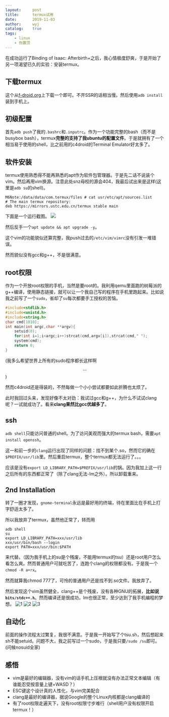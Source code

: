 ```yaml
---
layout:		post
title:		termux试用
date:		2019-11-03
author:		wyj
catalog:	true
tags:
    - linux
    - 伪置顶
---
```


在成功运行了Binding of Isaac: Afterbirth+之后，我心情极度舒爽，于是开始了另一项渴望已久的实验：安装termux。

下载termux
--
这个从[f-droid.org](https://f-droid.org/en/packages/com.termux/)上下载一个即可。不开SSR的话相当慢。然后使用`adb install`装到手机上。

初级配置
--
首先`adb push`了我的`.bashrc`和`.inputrc`。作为一个功能完整的bash（而不是busybox bash），termux**完整的支持了我ubuntu的配置文件**。于是就拥有了一个相当易于使用的shell，比之前用的c4droid的Terminal Emulator好太多了。

软件安装
--
termux使用熟悉得不能再熟悉的apt作为软件包管理器。于是先二话不说装个vim。然后再用vim换源。注意此处snz母校的源会404，我最后试出来是这样(这里是`adb su`的shell)。
```
M6Note:/data/data/com.termux/files # cat usr/etc/apt/sources.list
# The main termux repository:
deb https://mirrors.ustc.edu.cn/termux stable main
```
下面是一个运行截图。
![](https://i.loli.net/2019/11/03/tPU2ZF9hCwxlfqv.jpg)

然后反手一个`apt update && apt upgrade -y`。

这个vim的功能貌似还算完整，我push过去的`/etc/vim/vimrc`没有引发一堆错误。

然而貌似没有gcc和g++，不是很满意。

root权限
--
作为一个开放root权限的手机，当然是要root的。我利用qemu里面跑的树莓派的g++编译，使用静态链接，就可以让一个我自己写的程序在手机里跑起来。比如说我之前写了一个`sudo`，省却了`su`每次都要手工授权的苦恼。
```c
#include<stdlib.h>
#include<unistd.h>
#include<string.h>
char cmd[1010];
int main(int argc,char **argv){
	setuid(0);
	for(int i=1;i<argc;i++)strcat(cmd,argv[i]),strcat(cmd," ");
	system(cmd);
	return 0;
}
```
(我多么希望世界上所有的sudo程序都长这样啊$$\ldots$$)

然而c4droid还是得装的，不然每做一个小小尝试都要如此折腾也太烦了。

此时我回过头来，发现好像不太对劲：我试过gcc和g++，为什么不试试clang呢？一试就成功了。看来**clang果然比gcc优越多了**。

ssh
--

`adb shell`只能访问普通的shell。为了访问美观而强大的termux bash，需要`apt install openssh`。

这一和前一步的`clang`运行出现了同样的问题：找不到某个.so，然而它的确在`$PREFIX/usr/lib`里。然后重启termux，整个termux都无法运行了。。。

应该是没有`export LD_LIBRARY_PATH=$PREFIX/usr/lib`的锅。因为我加上这一行之后所有的东西都正常了（除了clang无法-lm之外）。所以卸载重来。


2nd Installation
--
转了一圈才发现，`gnome-terminal`永远是最好用的终端，待在里面比在手机上打字舒适太多了。

所以我放弃了termux，虽然他正常了，转而用
```
adb shell
su
export LD_LIBRARY_PATH=xxx/usr/lib
xxx/usr/bin/bash --login
export PATH=xxx/usr/bin:$PATH
````
来代替。（因为我手机上的su是个残废，不能用termux的tsu）还是root用户怎么看怎么爽。然而普通用户可就吃苦了，连跑个clang的权限都没有。于是我一个`chmod -R a+rx`。

然而就算我chmod 777了，可怜的普通用户还是找不到.so文件。我放弃了。

然后发现这个vim虽然健全，clang++是个残废，没有各种GNU的拓展，**比如说`bits/stdc++.h`**。然而编译还是很成功，lm也很正常，至少达到了我手机编程的梦想。
![1](https://i.loli.net/2019/11/03/Ai7q4zCt9h6gOFY.png)
![2](https://i.loli.net/2019/11/03/IMCZzgskoTlyQh6.png)
![3](https://i.loli.net/2019/11/03/VAJ4FQ5e3dDh7RM.jpg)

自动化
--
前面的操作流程太过繁复，我很不满意。于是我一开始写了个tsu.sh，然后想起来sh不能setuid。问题不大，我之前写过一个sudo，于是我只要`/sudo /su`即可。(问候nosuid全家)

感悟
--
- vim是最好的编辑器，没有vim的话手机上压根就没有办法正常文本编辑（有谁能忍受按音量上键+WASD？）
- ESC键这个设计真的人性化，与vim完美配合
- clang是最好的编译器，据说Google的整个Linux内核都是clang编译的
- 有了root权限走遍天下，没有root权限寸步难行（shell用户没有权限开启termux！）


